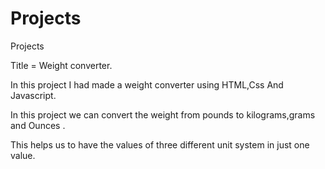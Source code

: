 # Projects
Projects

Title = Weight converter.

In this project I had made a weight converter using HTML,Css And Javascript.

In this project we can convert the weight from pounds to kilograms,grams and Ounces .

This helps us to have the values of three different unit system in just one value.


